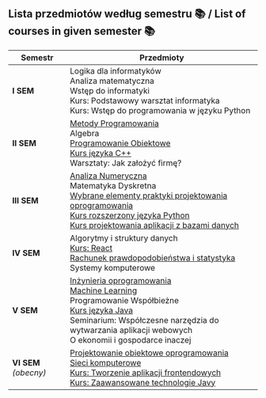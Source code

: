 ## Lista przedmiotów według semestru 📚 / List of courses in given semester 📚

| **Semestr** | **Przedmioty** |
|-------------|----------------------------|
| **I SEM** | Logika dla informatyków<br>Analiza matematyczna<br>Wstęp do informatyki<br>Kurs: Podstawowy warsztat informatyka<br>Kurs: Wstęp do programowania w języku Python |
| **II SEM** | [Metody Programowania](https://github.com/czarekmilek/UWR/tree/main/Metody%20Programowania)<br>Algebra<br>[Programowanie Obiektowe](https://github.com/czarekmilek/UWR/tree/main/Programowanie%20Obiektowe)<br>[Kurs języka C++](https://github.com/czarekmilek/UWR/tree/main/Kurs%20j%C4%99zyka%20C%2B%2B)<br>Warsztaty: Jak założyć firmę? |
| **III SEM** | [Analiza Numeryczna](https://github.com/czarekmilek/UWR/tree/main/Analiza%20Numeryczna)<br>Matematyka Dyskretna<br>[Wybrane elementy praktyki projektowania oprogramowania](https://github.com/czarekmilek/UWR/tree/main/Wybrane%20elementy%20praktyki%20projektowania%20oprogramowania)<br>[Kurs rozszerzony języka Python](https://github.com/czarekmilek/UWR/tree/main/Kurs%20rozszerzony%20j%C4%99zyka%20Python)<br>[Kurs projektowania aplikacji z bazami danych](https://github.com/czarekmilek/UWR/tree/main/Kurs%20projektowania%20aplikacji%20z%20bazami%20danych) |
| **IV SEM** | Algorytmy i struktury danych<br>[Kurs: React](https://github.com/czarekmilek/UWR/tree/main/Kurs%20React)<br>[Rachunek prawdopodobieństwa i statystyka](https://github.com/czarekmilek/UWR/tree/main/Rachunek%20Prawdopodobie%C5%84stwa%20i%20Statystyka)<br>Systemy komputerowe |
| **V SEM** | [Inżynieria oprogramowania](https://github.com/czarekmilek/UWR/tree/main/In%C5%BCynieria%20Oprogramowania)<br>[Machine Learning](https://github.com/czarekmilek/UWR/tree/main/Machine%20Learning)<br>Programowanie Współbieżne<br>[Kurs języka Java](https://github.com/czarekmilek/UWR/tree/main/Kurs%20Java)<br>Seminarium: Współczesne narzędzia do wytwarzania aplikacji webowych<br>O ekonomii i gospodarce inaczej |
| **VI SEM** *(obecny)* | [Projektowanie obiektowe oprogramowania](https://github.com/czarekmilek/UWR/tree/main/Projektowanie%20obiektowe%20oprogramowania) <br>[Sieci komputerowe](https://github.com/czarekmilek/UWR/tree/main/Sieci%20Komputerowe)<br>[Kurs: Tworzenie aplikacji frontendowych](https://github.com/czarekmilek/UWR/tree/main/Kurs%20tworzenia%20aplikacj%20frontendowych)<br>[Kurs: Zaawansowane technologie Javy](https://github.com/czarekmilek/UWR/tree/main/Kurs%20Zaawansowany%20Java) |
